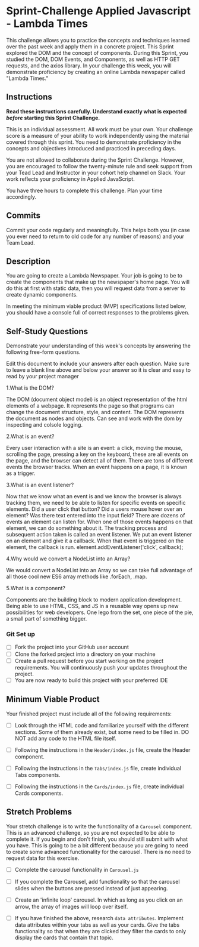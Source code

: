 # Sprint-Challenge Applied Javascript - Lambda Times

This challenge allows you to practice the concepts and techniques learned over the past week and apply them in a concrete project. This Sprint explored the DOM and the concept of components. During this Sprint, you studied the DOM, DOM Events, and Components, as well as HTTP GET requests, and the axios library. In your challenge this week, you will demonstrate proficiency by creating an online Lambda newspaper called "Lambda Times."

## Instructions

**Read these instructions carefully. Understand exactly what is expected _before_ starting this Sprint Challenge.**

This is an individual assessment. All work must be your own. Your challenge score is a measure of your ability to work independently using the material covered through this sprint. You need to demonstrate proficiency in the concepts and objectives introduced and practiced in preceding days.

You are not allowed to collaborate during the Sprint Challenge. However, you are encouraged to follow the twenty-minute rule and seek support from your Tead Lead and Instructor in your cohort help channel on Slack. Your work reflects your proficiency in Applied JavaScript.

You have three hours to complete this challenge. Plan your time accordingly.

## Commits

Commit your code regularly and meaningfully. This helps both you (in case you ever need to return to old code for any number of reasons) and your Team Lead.

## Description

You are going to create a Lambda Newspaper. Your job is going to be to create the components that make up the newspaper's home page. You will do this at first with static data, then you will request data from a server to create dynamic components.

In meeting the minimum viable product (MVP) specifications listed below, you should have a console full of correct responses to the problems given.

## Self-Study Questions

Demonstrate your understanding of this week's concepts by answering the following free-form questions.

Edit this document to include your answers after each question. Make sure to leave a blank line above and below your answer so it is clear and easy to read by your project manager

1.What is the DOM?

The DOM (document object model) is an object representation of the html elements of a webpage. It represents the page so that programs can change the document structure, style, and content. The DOM represents the document as nodes and objects. Can see and work with the dom by inspecting and colsole logging.

2.What is an event?

Every user interaction with a site is an event: a click, moving the mouse, scrolling the page, pressing a key on the keyboard, these are all events on the page, and the browser can detect all of them. There are tons of different events the browser tracks. When an event happens on a page, it is known as a trigger.

3.What is an event listener?

Now that we know what an event is and we know the browser is always tracking them, we need to be able to listen for specific events on specific elements. Did a user click that button? Did a users mouse hover over an element? Was there text entered into the input field? There are dozens of events an element can listen for. When one of those events happens on that element, we can do something about it. The tracking process and subsequent action taken is called an event listener. We put an event listener on an element and give it a callback. When that event is triggered on the element, the callback is run.
element.addEventListener('click', callback);

4.Why would we convert a NodeList into an Array?

We would convert a NodeList into an Array so we can take full advantage of all those cool new ES6 array methods like .forEach, .map.

5.What is a component?

Components are the building block to modern application development. Being able to use HTML, CSS, and JS in a reusable way opens up new possibilities for web developers. One lego from the set, one piece of the pie, a small part of something bigger.


### Git Set up

* [ ] Fork the project into your GitHub user account
* [ ] Clone the forked project into a directory on your machine
* [ ] Create a pull request before you start working on the project requirements.  You will continuously push your updates throughout the project.
* [ ] You are now ready to build this project with your preferred IDE

## Minimum Viable Product

Your finished project must include all of the following requirements:

* [ ] Look through the HTML code and familiarize yourself with the different sections. Some of them already exist, but some need to be filled in. DO NOT add any code to the HTML file itself.

* [ ] Following the instructions in the `Header/index.js` file, create the Header component. 

* [ ] Following the instructions in the `Tabs/index.js` file, create individual Tabs components.

* [ ] Following the instructions in the `Cards/index.js` file, create individual Cards components.

## Stretch Problems

Your stretch challenge is to write the functionality of a `Carousel` component. This is an advanced challenge, so you are not expected to be able to complete it. If you begin and don't finish, you should still submit with what you have. This is going to be a bit different because you are going to need to create some advanced functionality for the carousel. There is no need to request data for this exercise.

* [ ] Complete the carousel functionality in `Carousel.js`

* [ ] If you complete the Carousel, add functionality so that the carousel slides when the buttons are pressed instead of just appearing.

* [ ] Create an 'infinite loop' carousel. In which as long as you click on an arrow, the array of images will loop over itself.

* [ ] If you have finished the above, research `data attributes`. Implement data attributes within your tabs as well as your cards. Give the tabs functionality so that when they are clicked they filter the cards to only display the cards that contain that topic.
